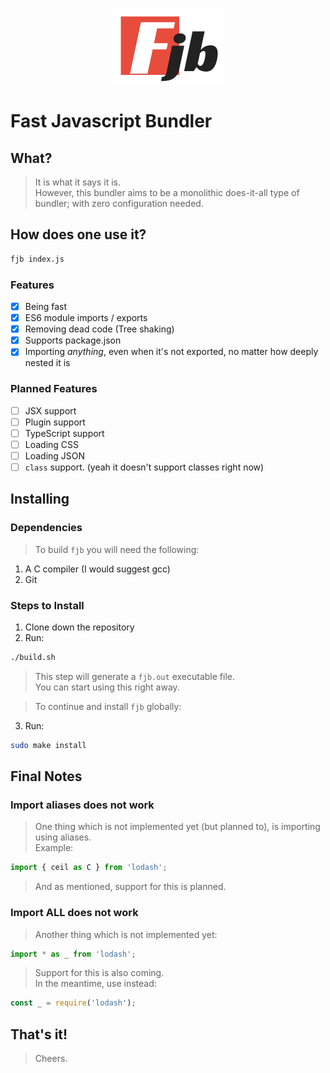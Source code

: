 <p align='center'>
  <img src='logo.png' style='display: block;'/>
</p>

<p align='center' style='text-align: center;'>
  <h1>Fast Javascript Bundler</h1>
</p>

## What?
> It is what it says it is.  
> However, this bundler aims to be a monolithic does-it-all type of bundler;
> with zero configuration needed.

## How does one use it?
```bash
fjb index.js
```

### Features
- [x] Being fast
- [x] ES6 module imports / exports
- [x] Removing dead code (Tree shaking)
- [x] Supports package.json
- [x] Importing _anything_, even when it's not exported, no matter how deeply nested it is

### Planned Features
- [ ] JSX support
- [ ] Plugin support
- [ ] TypeScript support
- [ ] Loading CSS
- [ ] Loading JSON
- [ ] `class` support. (yeah it doesn't support classes right now)

## Installing
### Dependencies
> To build `fjb` you will need the following:
1. A C compiler (I would suggest gcc)
2. Git

### Steps to Install
1. Clone down the repository
2. Run:
```bash
./build.sh
```
> This step will generate a `fjb.out` executable file.  
> You can start using this right away.

> To continue and install `fjb` globally:
3. Run:
```bash
sudo make install
```

## Final Notes

### Import aliases does not work
> One thing which is not implemented yet (but planned to), is importing using
> aliases.  
Example:
```typescript
import { ceil as C } from 'lodash';
```
> And as mentioned, support for this is planned.

### Import ALL does not work
> Another thing which is not implemented yet:
```typescript
import * as _ from 'lodash';
```
> Support for this is also coming.  
> In the meantime, use instead:
```typescript
const _ = require('lodash');
```

## That's it!
> Cheers.
